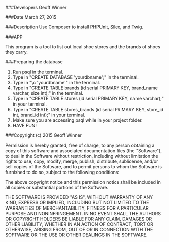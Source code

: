 ###Developers
Geoff Winner

###Date
March 27, 2015<br />

###Description
Use Composer to install [PHPUnit](https://phpunit.de/), [Silex](http://silex.sensiolabs.org/), and [Twig](http://twig.sensiolabs.org/).

###APP

This program is a tool to list out local shoe stores and the brands of shoes they carry.

###Preparing the database
1. Run psql in the terminal.
2. Type in "CREATE DATABASE 'yourdbname';" in the terminal.
3. Type in "\c 'yourdbname'" in the terminal.
4. Type in "CREATE TABLE brands (id serial PRIMARY KEY, brand_name varchar, size int);" in the terminal.
5. Type in "CREATE TABLE stores (id serial PRIMARY KEY, name varchar);" in your terminal.
6. Type in "CREATE TABLE stores_brands (id serial PRIMARY KEY, store_id int, brand_id int);" in your terminal.
6. Make sure you are accessing psql while in your project folder.
7. HAVE FUN!


###Copyright (c) 2015 Geoff Winner

Permission is hereby granted, free of charge, to any person obtaining a copy
of this software and associated documentation files (the "Software"), to deal
in the Software without restriction, including without limitation the rights
to use, copy, modify, merge, publish, distribute, sublicense, and/or sell
copies of the Software, and to permit persons to whom the Software is
furnished to do so, subject to the following conditions:

The above copyright notice and this permission notice shall be included in
all copies or substantial portions of the Software.

THE SOFTWARE IS PROVIDED "AS IS", WITHOUT WARRANTY OF ANY KIND, EXPRESS OR
IMPLIED, INCLUDING BUT NOT LIMITED TO THE WARRANTIES OF MERCHANTABILITY,
FITNESS FOR A PARTICULAR PURPOSE AND NONINFRINGEMENT. IN NO EVENT SHALL THE
AUTHORS OR COPYRIGHT HOLDERS BE LIABLE FOR ANY CLAIM, DAMAGES OR OTHER
LIABILITY, WHETHER IN AN ACTION OF CONTRACT, TORT OR OTHERWISE, ARISING FROM,
OUT OF OR IN CONNECTION WITH THE SOFTWARE OR THE USE OR OTHER DEALINGS IN
THE SOFTWARE.

